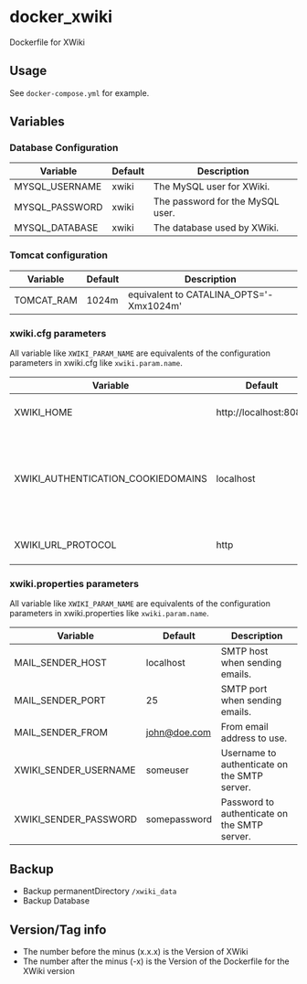 # docker_xwiki

Dockerfile for XWiki

## Usage

See `docker-compose.yml` for example.

## Variables

### Database Configuration

| Variable | Default | Description|
|-----------|---|----|
| MYSQL_USERNAME | xwiki | The MySQL user for XWiki. |
| MYSQL_PASSWORD | xwiki | The password for the MySQL user. |
| MYSQL_DATABASE | xwiki | The database used by XWiki.

### Tomcat configuration

| Variable | Default | Description|
|-----------|---|----|
| TOMCAT_RAM | 1024m | equivalent to CATALINA_OPTS='-Xmx1024m' |

### xwiki.cfg parameters

All variable like `XWIKI_PARAM_NAME` are equivalents of the configuration parameters in xwiki.cfg like `xwiki.param.name`.

| Variable | Default | Description|
|-----------|---|----|
| XWIKI_HOME | http://localhost:8080 | The domain name to use when creating URLs to the default wiki. |
| XWIKI_AUTHENTICATION_COOKIEDOMAINS | localhost | For which part of the Wiki domain the cookie is valid for (E.g. if set to 'mydomain.com' it is also valid for 'xwiki1.mydomain.com', 'xwiki2.mydomain.com' and so on.) |
| XWIKI_URL_PROTOCOL | http | Force the protocol to use in the generated URLs. |

### xwiki.properties parameters

All variable like `XWIKI_PARAM_NAME` are equivalents of the configuration parameters in xwiki.properties like `xwiki.param.name`.

| Variable | Default | Description|
|-----------|---|----|
| MAIL_SENDER_HOST | localhost | SMTP host when sending emails. |
| MAIL_SENDER_PORT | 25 | SMTP port when sending emails. |
| MAIL_SENDER_FROM | john@doe.com | From email address to use. |
| XWIKI_SENDER_USERNAME | someuser | Username to authenticate on the SMTP server. |
| XWIKI_SENDER_PASSWORD | somepassword | Password to authenticate on the SMTP server. |

## Backup

* Backup permanentDirectory `/xwiki_data`
* Backup Database

## Version/Tag info

* The number before the minus (x.x.x) is the Version of XWiki
* The number after the minus (-x) is the Version of the Dockerfile for the XWiki version
